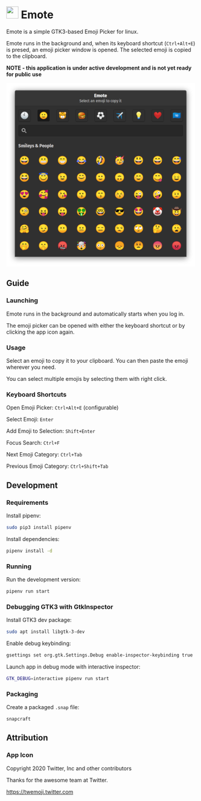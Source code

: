 # <span><img width="32" height="32" src="https://github.com/tom-james-watson/Emote/blob/master/static/logo.svg"></span> Emote

Emote is a simple GTK3-based Emoji Picker for linux.

Emote runs in the background and, when its keyboard shortcut (`Ctrl+Alt+E`) is presed, an emoji picker window is opened. The selected emoji is copied to the clipboard.

**NOTE - this application is under active development and is not yet ready for public use**

![Screenshot of picker](./images/screenshot.png)

## Guide

### Launching

Emote runs in the background and automatically starts when you log in.

The emoji picker can be opened with either the keyboard shortcut or by clicking the app icon again.

### Usage

Select an emoji to copy it to your clipboard. You can then paste the emoji wherever you need.

You can select multiple emojis by selecting them with right click.

### Keyboard Shortcuts

Open Emoji Picker: `Ctrl+Alt+E` (configurable)

Select Emoji: `Enter`

Add Emoji to Selection: `Shift+Enter`

Focus Search: `Ctrl+F`

Next Emoji Category: `Ctrl+Tab`

Previous Emoji Category: `Ctrl+Shift+Tab`

## Development

### Requirements

Install pipenv:

```bash
sudo pip3 install pipenv
```

Install dependencies:

```bash
pipenv install -d
```

### Running

Run the development version:

```bash
pipenv run start
```

### Debugging GTK3 with GtkInspector

Install GTK3 dev package:

```bash
sudo apt install libgtk-3-dev
```

Enable debug keybinding:

```bash
gsettings set org.gtk.Settings.Debug enable-inspector-keybinding true
```

Launch app in debug mode with interactive inspector:

```bash
GTK_DEBUG=interactive pipenv run start
```

### Packaging

Create a packaged `.snap` file:

```bash
snapcraft
```

## Attribution

### App Icon

Copyright 2020 Twitter, Inc and other contributors

Thanks for the awesome team at Twitter.

https://twemoji.twitter.com
